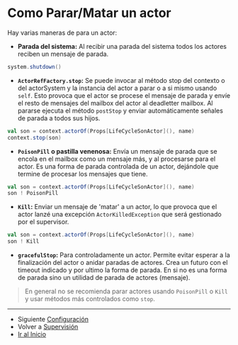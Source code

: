 # Como Parar/Matar un actor

Hay varias maneras de para un actor:

- **Parada del sistema:** Al recibir una parada del sistema todos los actores reciben un mensaje de parada.

```scala
system.shutdown()
```

- **`ActorRefFactory.stop`:** Se puede invocar al método stop del contexto o del actorSystem y la instancia del actor a parar o a si mismo usando `self`. Esto provoca que el actor se procese el mensaje de parada y envíe el resto de mensajes del mailbox  del actor al deadletter mailbox. Al pararse ejecuta el método `postStop` y enviar automáticamente señales de parada a todos sus hijos.

```scala
val son = context.actorOf(Props[LifeCycleSonActor](), name)
context.stop(son)
```

- **`PoisonPill` o pastilla venenosa:** Envía un mensaje de parada que se encola en el mailbox como un mensaje más, y al procesarse para el actor. Es una forma de parada controlada de un actor, dejándole que termine de procesar los mensajes que tiene.

```scala
val son = context.actorOf(Props[LifeCycleSonActor](), name)
son ! PoisonPill
```

- **`Kill`:** Enviar un mensaje de 'matar' a un actor, lo que provoca que el actor lanzé una excepción `ActorKilledException` que será gestionado por el supervisor.

```scala
val son = context.actorOf(Props[LifeCycleSonActor](), name)
son ! Kill
```

- **`gracefulStop`:** Para controladamente un actor. Permite evitar esperar a la finalización del actor o anidar paradas de actores. Crea un futuro con el timeout indicado y por ultimo la forma de parada. En si no es una forma de parada sino un utilidad de parada de actores (mensaje).

> En general no se recomienda parar actores usando `PoisonPill` o `Kill` y usar métodos más controlados como `stop`.

---

- Siguiente [Configuración](./08_configuracion.md)
- Volver a [Supervisión](./06_supervision.md)
- [Ir al Inicio](../README.md)
